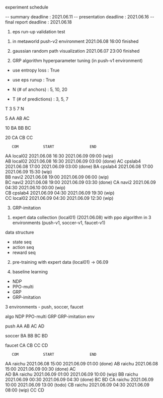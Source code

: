 experiment schedule

-- summary deadline         : 2021.06.11
-- presentation deadline    : 2021.06.16
-- final report deadline    : 2021.06.18


1. eps run-up validation test

1) in metaworld push-v2 environment
2021.06.08 16:00 finished

2) gaussian random path visualization
2021.06.07 23:00 finished

2. GRP algorithm hyperparameter tuning (in push-v1 environment)
- use entropy loss : True
- use eps runup : True

- N (# of anchors) : 5, 10, 20
- T (# of predictions) : 3, 5, 7

 T   3   5   7
N

5   AA  AB  AC

10  BA  BB  BC

20  CA  CB  CC


       COM           START                END

AA   local02    2021.06.08 16:30    2021.06.09 09:00 (wip)   
AB   local02    2021.06.08 16:30    2021.06.09 03:00 (done)
AC   cpslab4    2021.06.08 17:00    2021.06.09 03:00 (done)
BA   cpslab4    2021.06.08 17:00    2021.06.09 15:30 (wip)    
BB    navi2     2021.06.08 19:00    2021.06.09 06:00 (wip)   
BC    navi2     2021.06.08 19:00    2021.06.09 03:30 (done)
CA    navi2     2021.06.09 04:30    2021.06.10 00:00 (wip)   
CB   cpslab4    2021.06.09 04:30    2021.06.09 19:30 (wip)   
CC   local02    2021.06.09 04:30    2021.06.09 12:30 (wip)


3. GRP-imitation
1) expert data collection (local01) (2021.06.08)
with ppo algorithm in 3 environments (push-v1, soccer-v1, faucet-v1)

data structure
- state seq
- action seq
- reward seq

2) pre-training with expert data (local01)
-> 06.09


4. baseline learning
- NDP
- PPO-multi
- GRP
- GRP-imitation

3 environments - push, soccer, faucet

   algo      NDP       PPO-multi    GRP     GRP-imitation
env

push         AA         AB          AC          AD

soccer       BA         BB          BC          BD

faucet       CA         CB          CC          CD


       
       COM           START                END

AA    raichu    2021.06.08 15:00    2021.06.09 01:00 (done)
AB    raichu    2021.06.08 15:00    2021.06.09 00:30 (done)
AC    
AD
BA    raichu    2021.06.09 01:00    2021.06.09 10:00 (wip)
BB    raichu    2021.06.09 00:30    2021.06.09 04:30 (done)
BC
BD
CA    raichu    2021.06.09 10:00    2021.06.09 13:00 (todo)
CB    raichu    2021.06.09 04:30    2021.06.09 08:00 (wip)
CC
CD


